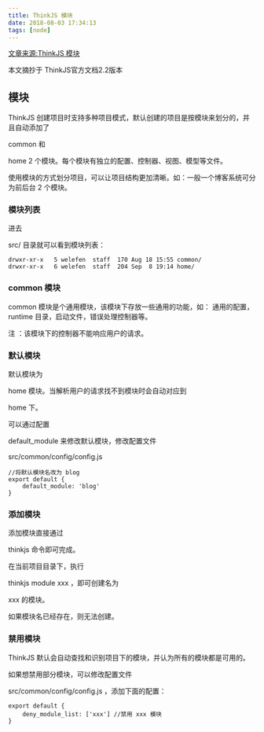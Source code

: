 ```yaml
---
title: ThinkJS 模块
date: 2018-08-03 17:34:13
tags: [node]
---
```

[文章来源:ThinkJS 模块](http://blog.csdn.net/u011229848/article/details/81391739)


本文摘抄于 ThinkJS官方文档2.2版本

## 模块

ThinkJS 创建项目时支持多种项目模式，默认创建的项目是按模块来划分的，并且自动添加了

common
和

home
2 个模块。每个模块有独立的配置、控制器、视图、模型等文件。

使用模块的方式划分项目，可以让项目结构更加清晰。如：一般一个博客系统可分为前后台 2 个模块。
<!--more-->
### 模块列表

进去

src/
目录就可以看到模块列表：
```
drwxr-xr-x   5 welefen  staff  170 Aug 18 15:55 common/
drwxr-xr-x   6 welefen  staff  204 Sep  8 19:14 home/
```
### common 模块

common 模块是个通用模块，该模块下存放一些通用的功能，如： 通用的配置，runtime 目录，启动文件，错误处理控制器等。

注
：该模块下的控制器不能响应用户的请求。

### 默认模块

默认模块为

home
模块。当解析用户的请求找不到模块时会自动对应到

home
下。

可以通过配置

default_module
来修改默认模块，修改配置文件

src/common/config/config.js
```
//将默认模块名改为 blog
export default {
    default_module: 'blog'
}
```

### 添加模块

添加模块直接通过

thinkjs
命令即可完成。

在当前项目目录下，执行

thinkjs module xxx
，即可创建名为

xxx
的模块。

如果模块名已经存在，则无法创建。

### 禁用模块

ThinkJS 默认会自动查找和识别项目下的模块，并认为所有的模块都是可用的。

如果想禁用部分模块，可以修改配置文件

src/common/config/config.js
，添加下面的配置：
```
export default { 
    deny_module_list: ['xxx'] //禁用 xxx 模块 
}
```
